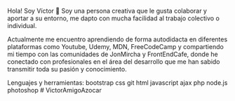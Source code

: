 Hola! Soy Víctor 👋
Soy una persona creativa que le gusta colaborar y aportar a su entorno, me dapto con mucha facilidad al trabajo colectivo o individual.

Actualmente me encuentro aprendiendo de forma autodidacta en diferentes plataformas como Youtube, Udemy, MDN, FreeCodeCamp y compartiendo mi tiempo con las comunidades de JonMircha y FrontEndCafe, donde he conectado con profesionales en el área del desarrollo que me han sabido transmitir toda su pasión y conocimiento.

Lenguajes y herramientas:
bootstrap css git html javascript ajax php node.js photoshop #   V i c t o r A m i g o A z o c a r  
 